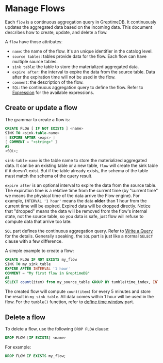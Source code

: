 # Manage Flows

Each `flow` is a continuous aggregation query in GreptimeDB.
It continuously updates the aggregated data based on the incoming data.
This document describes how to create, update, and delete a flow.

A `flow` have those attributes:
- `name`: the name of the flow. It's an unique identifier in the catalog level.
- `source tables`: tables provide data for the flow. Each flow can have multiple source tables.
- `sink table`: the table to store the materialized aggregated data.
- `expire after`: the interval to expire the data from the source table. Data after the expiration time will not be used in the flow.
- `comment`: the description of the flow.
- `SQL`: the continuous aggregation query to define the flow. Refer to [Expression](./expression.md) for the available expressions.

## Create or update a flow

The grammar to create a flow is:

<!-- ```sql
CREATE [ OR REPLACE ] FLOW [ IF NOT EXISTS ] <name>
SINK TO <sink-table-name>
[ EXPIRE AFTER <expr> ]
[ COMMENT = "<string>" ]
AS 
<SQL>;
``` -->

```sql
CREATE FLOW [ IF NOT EXISTS ] <name>
SINK TO <sink-table-name>
[ EXPIRE AFTER <expr> ]
[ COMMENT = "<string>" ]
AS 
<SQL>;
```

<!-- When `OR REPLACE` is specified, if a flow with the same name already exists, it will be updated to the new one. Notice that this only affects the flow task itself, and both source and sink tables will not be changed. -->

`sink-table-name` is the table name to store the materialized aggregated data. It can be an existing table or a new table, `flow` will create the sink table if it doesn't exist. But if the table already exists, the schema of the table must match the schema of the query result.

`expire after` is an optional interval to expire the data from the source table. The expiration time is a relative time from the current time (by "current time" we means the physical time of the data arrive the Flow engine). For example, `INTERVAL '1 hour'` means the data **older** than 1 hour from the current time will be expired. Expired data will be dropped directly. Notice that "dropped" means the data will be removed from the flow's internal state, not the source table, so you data is safe, just flow will refuse to compute data that arrive too late.

`SQL` part defines the continuous aggregation query. Refer to [Write a Query](./query.md) for the details. Generally speaking, the `SQL` part is just like a normal `SELECT` clause with a few difference.

A simple example to create a flow:

```sql
CREATE FLOW IF NOT EXISTS my_flow
SINK TO my_sink_table
EXPIRE AFTER INTERVAL '1 hour'
COMMENT = "My first flow in GreptimeDB"
AS
SELECT count(item) from my_source_table GROUP BY tumble(time_index, INTERVAL '5 minutes', '2024-05-20 00:00:00');
```

The created flow will compute `count(item)` for every 5 minutes and store the result in `my_sink_table`. All data comes within 1 hour will be used in the flow. For the `tumble()` function, refer to [define time window](./define-time-window.md) part. 

## Delete a flow

To delete a flow, use the following `DROP FLOW` clause:

```sql
DROP FLOW [IF EXISTS] <name>
```

For example:

```sql
DROP FLOW IF EXISTS my_flow;
```
